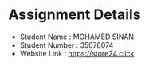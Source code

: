 # Assignment Details 
- Student Name : MOHAMED SINAN
- Student Number : 35078074
- Website Link : https://store24.click
  

